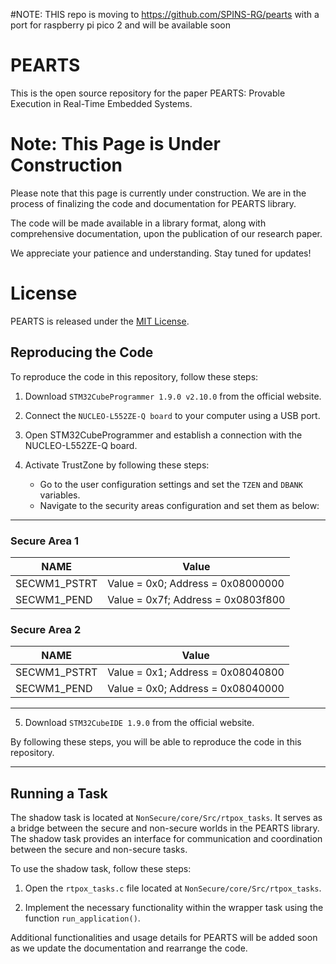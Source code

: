 #NOTE:  THIS repo is moving to https://github.com/SPINS-RG/pearts with a port for raspberry pi pico 2 and will be available soon


# PEARTS

This is the open source repository for the paper PEARTS: 
Provable Execution in Real-Time Embedded Systems.



# Note: This Page is Under Construction

Please note that this page is currently under construction. We are in the process of finalizing the code and documentation for PEARTS library. 

The code will be made available in a library format, along with comprehensive documentation, upon the publication of our research paper. 

We appreciate your patience and understanding. Stay tuned for updates!



# License

PEARTS is released under the [MIT License](https://opensource.org/licenses/MIT).



## Reproducing the Code

To reproduce the code in this repository, follow these steps:

1. Download `STM32CubeProgrammer 1.9.0 v2.10.0` from the official website.

2. Connect the `NUCLEO-L552ZE-Q board` to your computer using a USB port.

3. Open STM32CubeProgrammer and establish a connection with the NUCLEO-L552ZE-Q board.

4. Activate TrustZone by following these steps:
    - Go to the user configuration settings and set the `TZEN` and `DBANK` variables.
    - Navigate to the security areas configuration and set them as below:

---
### Secure Area 1
NAME | Value 
-|-
SECWM1_PSTRT | Value = 0x0; Address = 0x08000000 
SECWM1_PEND | Value = 0x7f; Address = 0x0803f800

### Secure Area 2
NAME | Value 
-|-
SECWM1_PSTRT | Value = 0x1; Address = 0x08040800 
SECWM1_PEND | Value = 0x0;  Address = 0x08040000

---

5. Download `STM32CubeIDE 1.9.0` from the official website.

By following these steps, you will be able to reproduce the code in this repository.


--- 

## Running a Task

The shadow task is located at `NonSecure/core/Src/rtpox_tasks`. It serves as a bridge between the secure and non-secure worlds in the PEARTS library. The shadow task provides an interface for communication and coordination between the secure and non-secure tasks.

To use the shadow task, follow these steps:

1. Open the `rtpox_tasks.c` file located at `NonSecure/core/Src/rtpox_tasks`.

2. Implement the necessary functionality within the wrapper task using the function `run_application()`. 

Additional functionalities and usage details for PEARTS will be added soon as we update the documentation and rearrange the code.
